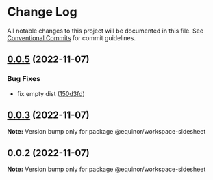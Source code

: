 # Change Log

All notable changes to this project will be documented in this file.
See [Conventional Commits](https://conventionalcommits.org) for commit guidelines.

## [0.0.5](https://github.com/equinor/fusion-workspace/compare/@equinor/workspace-sidesheet@0.0.3...@equinor/workspace-sidesheet@0.0.5) (2022-11-07)

### Bug Fixes

-   fix empty dist ([150d3fd](https://github.com/equinor/fusion-workspace/commit/150d3fd028e9995b10885a396849e13a1262b6b2))

## [0.0.3](https://github.com/equinor/fusion-workspace/compare/@equinor/workspace-sidesheet@0.0.2...@equinor/workspace-sidesheet@0.0.3) (2022-11-07)

**Note:** Version bump only for package @equinor/workspace-sidesheet

## 0.0.2 (2022-11-07)

**Note:** Version bump only for package @equinor/workspace-sidesheet
